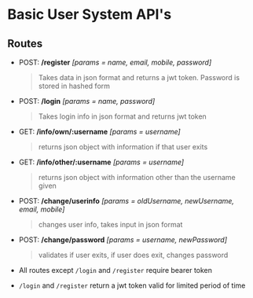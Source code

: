 # Basic User System API's

## Routes

* POST: **/register**   *[params = name, email, mobile, password]*
  
  > Takes data in json format and returns a jwt token. Password is stored in hashed form
  
* POST: **/login**    *[params = name, password]*

  > Takes login info in json format and returns jwt token
  
* GET: **/info/own/:username**    *[params = username]*

  > returns json object with information if that user exits
  
* GET: **/info/other/:username**    *[params = username]*
  
  > returns json object with information other than the username given
  
* POST: **/change/userinfo**    *[params = oldUsername, newUsername, email, mobile]*
 
    >  changes user info, takes input in json format
 
* POST: **/change/password**    *[params = username, newPassword]*
  
    > validates if user exits, if user does exit, changes password
 
 *  All routes except `/login` and `/register` require bearer token
 * `/login` and `/register` return a jwt token valid for limited period of time

